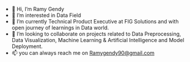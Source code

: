 - 👋 Hi, I’m Ramy Gendy
- 👀 I’m interested in Data Field 
- 🌱 I’m currently Technical Product Executive at FIG Solutions and with open journey of learnings in Data world.
- 💞️ I’m looking to collaborate on projects related to Data Preprocessing, Data Visualization, Machine Learning & Artificial Intelligence and Model Deployment.
- 📫 you can always reach me on Ramygendy90@gmail.com  
